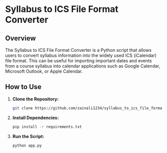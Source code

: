 # Syllabus to ICS File Format Converter

## Overview

The Syllabus to ICS File Format Converter is a Python script that allows users to convert syllabus information into the widely used ICS (iCalendar) file format. This can be useful for importing important dates and events from a course syllabus into calendar applications such as Google Calendar, Microsoft Outlook, or Apple Calendar.

## How to Use

1. **Clone the Repository:**
   ```bash
   git clone https://github.com/zainali1234/syllabus_to_ics_file_format.git

2. **Install Dependencies:**
   ```bash
   pip install -r requirements.txt

3. **Run the Script:**
   ```bash
   python app.py
